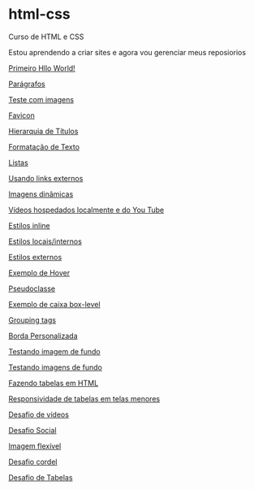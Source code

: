 # html-css
 Curso de HTML e CSS

Estou aprendendo a criar sites e agora vou gerenciar meus reposiorios

<a href="https://maxsuelismark.github.io/html-css/aulas/ex001/index.html" target="_blank">Primeiro Hllo World!</a>

<a href="https://maxsuelismark.github.io/html-css/aulas/ex002/indice.html" target="_blank">Parágrafos</a>

<a href="https://maxsuelismark.github.io/html-css/aulas/ex003/index.html" target="_blank">Teste com imagens</a>

<a href="https://maxsuelismark.github.io/html-css/aulas/ex004/index.html" target="_blank">Favicon</a>

<a href="https://maxsuelismark.github.io/html-css/aulas/ex006/index.html" target="_blank">Hierarquia de Títulos</a>

<a href="https://maxsuelismark.github.io/html-css/aulas/ex008/index.html" target="_blank">Formatação de Texto</a>

<a href="https://maxsuelismark.github.io/html-css/aulas/ex009/index.html" target="_blank">Listas</a>

<a href="https://maxsuelismark.github.io/html-css/aulas/ex010/index.html" target="_blank">Usando links externos</a>

<a href="https://maxsuelismark.github.io/html-css/aulas/ex011/index.html" target="_blank">Imagens dinâmicas</a>

<a href="https://maxsuelismark.github.io/html-css/aulas/ex012/index.html" target="_blank">Vídeos hospedados localmente e do You Tube</a>

<a href="https://maxsuelismark.github.io/html-css/aulas/ex013/index.html" target="_blank">Estilos inline</a>

<a href="https://maxsuelismark.github.io/html-css/aulas/ex014/index.html" target="_balnk">Estilos locais/internos</a>

<a href="https://maxsuelismark.github.io/html-css/aulas/ex015/index.html" target="_blank">Estilos externos</a>


<a href="https://maxsuelismark.github.io/html-css/aulas/ex020/hover.html" target="_blank">Exemplo de Hover</a>

<a href="https://maxsuelismark.github.io/html-css/aulas/ex020/pseudoclasse.html" target="_blank">Pseudoclasse</a>

<a href="https://maxsuelismark.github.io/html-css/aulas/ex021/caixa01.html" target="_blank">Exemplo de caixa box-level</a>

<a href="https://maxsuelismark.github.io/html-css/aulas/ex021/caixa02.html#" target="_blank">Grouping tags</a>

<a href="https://maxsuelismark.github.io/html-css/aulas/ex021/caixa03.html#" target="_blank">Borda Personalizada</a>

<a href="https://maxsuelismark.github.io/html-css/aulas/ex022/fundo001.html" target="_blank">Testando imagem de fundo</a>

<a href="https://maxsuelismark.github.io/html-css/aulas/ex022/fundo006.html" target="_blank">Testando imagens de fundo</a>

<a href="https://maxsuelismark.github.io/html-css/aulas/ex023/tabela001.html" target="_blank">Fazendo tabelas em HTML</a>

<a href="https://maxsuelismark.github.io/html-css/aulas/ex023/tabela006.html" target="_blank">Responsividade de tabelas em telas menores</a>

<a href="https://maxsuelismark.github.io/html-css/desafios/desafio-videos/index.html" target="_blank">Desafio de vídeos</a>

<a href="https://maxsuelismark.github.io/html-css/desafios/desafio-scoial/index.html" target="_blank">Desafio Social</a>

<a href="https://maxsuelismark.github.io/html-css/desafios/imagem-flexivel/index.html" target="_blank">Imagem flexível</a>

<a href="https://maxsuelismark.github.io/html-css/desafios/desafio-cordel/index.html" target="_blank">Desafio cordel</a>

<a href="https://maxsuelismark.github.io/html-css/desafios/desafio-tabelas/desafiotabela.html" target="_blank">Desafio de Tabelas</a>